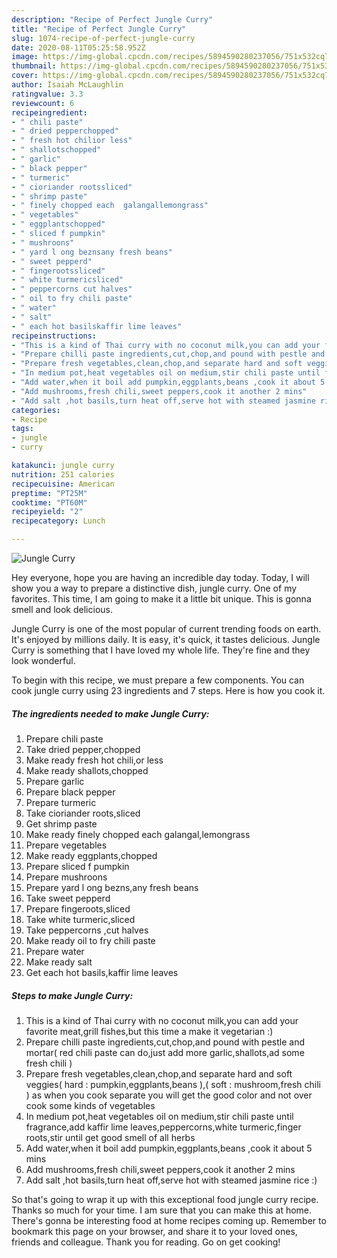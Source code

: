 ```yaml
---
description: "Recipe of Perfect Jungle Curry"
title: "Recipe of Perfect Jungle Curry"
slug: 1074-recipe-of-perfect-jungle-curry
date: 2020-08-11T05:25:58.952Z
image: https://img-global.cpcdn.com/recipes/5894590280237056/751x532cq70/jungle-curry-recipe-main-photo.jpg
thumbnail: https://img-global.cpcdn.com/recipes/5894590280237056/751x532cq70/jungle-curry-recipe-main-photo.jpg
cover: https://img-global.cpcdn.com/recipes/5894590280237056/751x532cq70/jungle-curry-recipe-main-photo.jpg
author: Isaiah McLaughlin
ratingvalue: 3.3
reviewcount: 6
recipeingredient:
- " chili paste"
- " dried pepperchopped"
- " fresh hot chilior less"
- " shallotschopped"
- " garlic"
- " black pepper"
- " turmeric"
- " cioriander rootssliced"
- " shrimp paste"
- " finely chopped each  galangallemongrass"
- " vegetables"
- " eggplantschopped"
- " sliced f pumpkin"
- " mushroons"
- " yard l ong beznsany fresh beans"
- " sweet pepperd"
- " fingerootssliced"
- " white turmericsliced"
- " peppercorns cut halves"
- " oil to fry chili paste"
- " water"
- " salt"
- " each hot basilskaffir lime leaves"
recipeinstructions:
- "This is a kind of Thai curry with no coconut milk,you can add your favorite meat,grill fishes,but this time a make it vegetarian :)"
- "Prepare chilli paste ingredients,cut,chop,and pound with pestle and mortar( red chili paste can do,just add more garlic,shallots,ad some fresh chili )"
- "Prepare fresh vegetables,clean,chop,and separate hard and soft veggies( hard : pumpkin,eggplants,beans ),( soft : mushroom,fresh chili ) as when you cook separate you will get the good color and not over cook some kinds of vegetables"
- "In medium pot,heat vegetables oil on medium,stir chili paste until fragrance,add kaffir lime leaves,peppercorns,white turmeric,finger roots,stir until get good smell of all herbs"
- "Add water,when it boil add pumpkin,eggplants,beans ,cook it about 5 mins"
- "Add mushrooms,fresh chili,sweet peppers,cook it another 2 mins"
- "Add salt ,hot basils,turn heat off,serve hot with steamed jasmine rice :)"
categories:
- Recipe
tags:
- jungle
- curry

katakunci: jungle curry 
nutrition: 251 calories
recipecuisine: American
preptime: "PT25M"
cooktime: "PT60M"
recipeyield: "2"
recipecategory: Lunch

---
```



![Jungle Curry](https://img-global.cpcdn.com/recipes/5894590280237056/751x532cq70/jungle-curry-recipe-main-photo.jpg)

Hey everyone, hope you are having an incredible day today. Today, I will show you a way to prepare a distinctive dish, jungle curry. One of my favorites. This time, I am going to make it a little bit unique. This is gonna smell and look delicious.



Jungle Curry is one of the most popular of current trending foods on earth. It's enjoyed by millions daily. It is easy, it's quick, it tastes delicious. Jungle Curry is something that I have loved my whole life. They're fine and they look wonderful.


To begin with this recipe, we must prepare a few components. You can cook jungle curry using 23 ingredients and 7 steps. Here is how you cook it.

<!--inarticleads1-->

##### The ingredients needed to make Jungle Curry:

1. Prepare  chili paste
1. Take  dried pepper,chopped
1. Make ready  fresh hot chili,or less
1. Make ready  shallots,chopped
1. Prepare  garlic
1. Prepare  black pepper
1. Prepare  turmeric
1. Take  cioriander roots,sliced
1. Get  shrimp paste
1. Make ready  finely chopped each  galangal,lemongrass
1. Prepare  vegetables
1. Make ready  eggplants,chopped
1. Prepare  sliced f pumpkin
1. Prepare  mushroons
1. Prepare  yard l ong bezns,any fresh beans
1. Take  sweet pepperd
1. Prepare  fingeroots,sliced
1. Take  white turmeric,sliced
1. Take  peppercorns ,cut halves
1. Make ready  oil to fry chili paste
1. Prepare  water
1. Make ready  salt
1. Get  each hot basils,kaffir lime leaves




<!--inarticleads2-->

##### Steps to make Jungle Curry:

1. This is a kind of Thai curry with no coconut milk,you can add your favorite meat,grill fishes,but this time a make it vegetarian :)
1. Prepare chilli paste ingredients,cut,chop,and pound with pestle and mortar( red chili paste can do,just add more garlic,shallots,ad some fresh chili )
1. Prepare fresh vegetables,clean,chop,and separate hard and soft veggies( hard : pumpkin,eggplants,beans ),( soft : mushroom,fresh chili ) as when you cook separate you will get the good color and not over cook some kinds of vegetables
1. In medium pot,heat vegetables oil on medium,stir chili paste until fragrance,add kaffir lime leaves,peppercorns,white turmeric,finger roots,stir until get good smell of all herbs
1. Add water,when it boil add pumpkin,eggplants,beans ,cook it about 5 mins
1. Add mushrooms,fresh chili,sweet peppers,cook it another 2 mins
1. Add salt ,hot basils,turn heat off,serve hot with steamed jasmine rice :)




So that's going to wrap it up with this exceptional food jungle curry recipe. Thanks so much for your time. I am sure that you can make this at home. There's gonna be interesting food at home recipes coming up. Remember to bookmark this page on your browser, and share it to your loved ones, friends and colleague. Thank you for reading. Go on get cooking!
